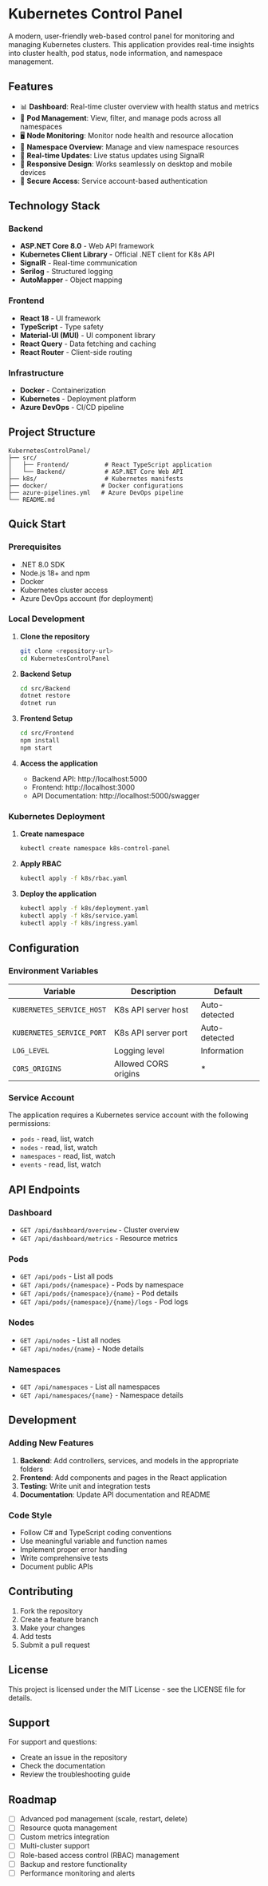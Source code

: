 # Kubernetes Control Panel

A modern, user-friendly web-based control panel for monitoring and managing Kubernetes clusters. This application provides real-time insights into cluster health, pod status, node information, and namespace management.

## Features

- 📊 **Dashboard**: Real-time cluster overview with health status and metrics
- 🐳 **Pod Management**: View, filter, and manage pods across all namespaces
- 🖥️ **Node Monitoring**: Monitor node health and resource allocation
- 📁 **Namespace Overview**: Manage and view namespace resources
- 🔄 **Real-time Updates**: Live status updates using SignalR
- 📱 **Responsive Design**: Works seamlessly on desktop and mobile devices
- 🔐 **Secure Access**: Service account-based authentication

## Technology Stack

### Backend
- **ASP.NET Core 8.0** - Web API framework
- **Kubernetes Client Library** - Official .NET client for K8s API
- **SignalR** - Real-time communication
- **Serilog** - Structured logging
- **AutoMapper** - Object mapping

### Frontend
- **React 18** - UI framework
- **TypeScript** - Type safety
- **Material-UI (MUI)** - UI component library
- **React Query** - Data fetching and caching
- **React Router** - Client-side routing

### Infrastructure
- **Docker** - Containerization
- **Kubernetes** - Deployment platform
- **Azure DevOps** - CI/CD pipeline

## Project Structure

```
KubernetesControlPanel/
├── src/
│   ├── Frontend/          # React TypeScript application
│   └── Backend/           # ASP.NET Core Web API
├── k8s/                   # Kubernetes manifests
├── docker/               # Docker configurations
├── azure-pipelines.yml   # Azure DevOps pipeline
└── README.md
```

## Quick Start

### Prerequisites

- .NET 8.0 SDK
- Node.js 18+ and npm
- Docker
- Kubernetes cluster access
- Azure DevOps account (for deployment)

### Local Development

1. **Clone the repository**
   ```bash
   git clone <repository-url>
   cd KubernetesControlPanel
   ```

2. **Backend Setup**
   ```bash
   cd src/Backend
   dotnet restore
   dotnet run
   ```

3. **Frontend Setup**
   ```bash
   cd src/Frontend
   npm install
   npm start
   ```

4. **Access the application**
   - Backend API: http://localhost:5000
   - Frontend: http://localhost:3000
   - API Documentation: http://localhost:5000/swagger

### Kubernetes Deployment

1. **Create namespace**
   ```bash
   kubectl create namespace k8s-control-panel
   ```

2. **Apply RBAC**
   ```bash
   kubectl apply -f k8s/rbac.yaml
   ```

3. **Deploy the application**
   ```bash
   kubectl apply -f k8s/deployment.yaml
   kubectl apply -f k8s/service.yaml
   kubectl apply -f k8s/ingress.yaml
   ```

## Configuration

### Environment Variables

| Variable | Description | Default |
|----------|-------------|---------|
| `KUBERNETES_SERVICE_HOST` | K8s API server host | Auto-detected |
| `KUBERNETES_SERVICE_PORT` | K8s API server port | Auto-detected |
| `LOG_LEVEL` | Logging level | Information |
| `CORS_ORIGINS` | Allowed CORS origins | * |

### Service Account

The application requires a Kubernetes service account with the following permissions:
- `pods` - read, list, watch
- `nodes` - read, list, watch
- `namespaces` - read, list, watch
- `events` - read, list, watch

## API Endpoints

### Dashboard
- `GET /api/dashboard/overview` - Cluster overview
- `GET /api/dashboard/metrics` - Resource metrics

### Pods
- `GET /api/pods` - List all pods
- `GET /api/pods/{namespace}` - Pods by namespace
- `GET /api/pods/{namespace}/{name}` - Pod details
- `GET /api/pods/{namespace}/{name}/logs` - Pod logs

### Nodes
- `GET /api/nodes` - List all nodes
- `GET /api/nodes/{name}` - Node details

### Namespaces
- `GET /api/namespaces` - List all namespaces
- `GET /api/namespaces/{name}` - Namespace details

## Development

### Adding New Features

1. **Backend**: Add controllers, services, and models in the appropriate folders
2. **Frontend**: Add components and pages in the React application
3. **Testing**: Write unit and integration tests
4. **Documentation**: Update API documentation and README

### Code Style

- Follow C# and TypeScript coding conventions
- Use meaningful variable and function names
- Implement proper error handling
- Write comprehensive tests
- Document public APIs

## Contributing

1. Fork the repository
2. Create a feature branch
3. Make your changes
4. Add tests
5. Submit a pull request

## License

This project is licensed under the MIT License - see the LICENSE file for details.

## Support

For support and questions:
- Create an issue in the repository
- Check the documentation
- Review the troubleshooting guide

## Roadmap

- [ ] Advanced pod management (scale, restart, delete)
- [ ] Resource quota management
- [ ] Custom metrics integration
- [ ] Multi-cluster support
- [ ] Role-based access control (RBAC) management
- [ ] Backup and restore functionality
- [ ] Performance monitoring and alerts 